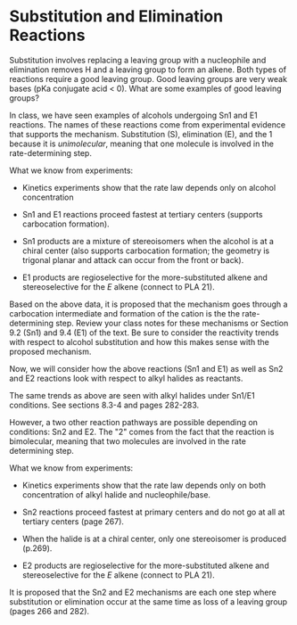 # Substitution and Elimination Reactions

Substitution involves replacing a leaving group with a nucleophile and elimination removes H and a leaving group to form an alkene.  Both types of reactions require a good leaving group.  Good leaving groups are very weak bases (pKa conjugate acid < 0).  What are some examples of good leaving groups?

In class, we have seen examples of alcohols undergoing Sn1 and E1 reactions.  The names of these reactions come from experimental evidence that supports the mechanism.  Substitution (S), elimination (E), and the 1 because it is *unimolecular*, meaning that one molecule is involved in the rate-determining step.  

What we know from experiments:

- Kinetics experiments show that the rate law depends only on alcohol concentration

- Sn1 and E1 reactions proceed fastest at tertiary centers (supports carbocation formation).

- Sn1 products are a mixture of stereoisomers when the alcohol is at a chiral center (also supports carbocation formation; the geometry is trigonal planar and attack can occur from the front or back).

- E1 products are regioselective for the more-substituted alkene and stereoselective for the _E_ alkene (connect to PLA 21).

Based on the above data, it is proposed that the mechanism goes through a carbocation intermediate and formation of the cation is the the rate-determining step.    Review your class notes for these mechanisms or Section 9.2 (Sn1) and 9.4 (E1) of the text.  Be sure to consider the reactivity trends with respect to alcohol substitution and how this makes sense with the proposed mechanism.

Now, we will consider how the above reactions (Sn1 and E1) as well as Sn2 and E2 reactions look with respect to alkyl halides as reactants.  

The same trends as above are seen with alkyl halides under Sn1/E1 conditions.  See sections 8.3-4 and pages 282-283.

However, a two other reaction pathways are possible depending on conditions: Sn2 and E2.  The "2" comes from the fact that the reaction is bimolecular, meaning that two molecules are involved in the rate determining step.

What we know from experiments:

- Kinetics experiments show that the rate law depends only on both concentration of alkyl halide and nucleophile/base.

- Sn2 reactions proceed fastest at primary centers and do not go at all at tertiary centers (page 267).

- When the halide is at a chiral center, only one stereoisomer is produced (p.269).

- E2 products are regioselective for the more-substituted alkene and stereoselective for the _E_ alkene (connect to PLA 21).

It is proposed that the Sn2 and E2 mechanisms are each one step where substitution or elimination occur at the same time as loss of a leaving group (pages 266 and 282).

